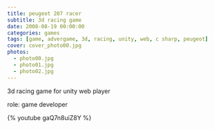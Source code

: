 ```yaml
---
title: peugeot 207 racer
subtitle: 3d racing game
date: 2008-08-19 00:00:00
categories: games
tags: [game, advergame, 3d, racing, unity, web, c sharp, peugeot]
cover: cover_photo00.jpg
photos:
  - photo00.jpg
  - photo01.jpg
  - photo02.jpg
---
```

3d racing game for unity web player

role: game developer

{% youtube gaQ7n8uiZ8Y %}
